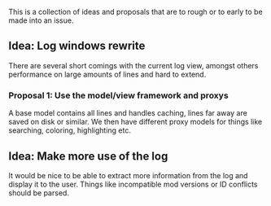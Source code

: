 This is a collection of ideas and proposals that are to rough or to early to be made into an issue.

## Idea: Log windows rewrite

There are several short comings with the current log view, amongst others performance on large amounts of lines and hard to extend.

### Proposal 1: Use the model/view framework and proxys

A base model contains all lines and handles caching, lines far away are saved on disk or similar. We then have different proxy models for things like searching, coloring, highlighting etc.

## Idea: Make more use of the log

It would be nice to be able to extract more information from the log and display it to the user. Things like incompatible mod versions or ID conflicts should be parsed.